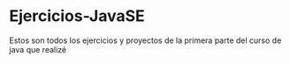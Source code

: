 # Ejercicios-JavaSE
Estos son todos los ejercicios y proyectos de la primera parte del curso de java que realizé
